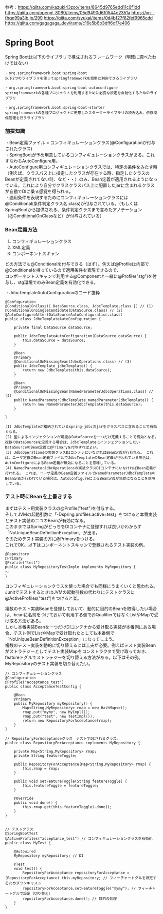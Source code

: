 参考：https://qiita.com/kazuki43zoo/items/8645d9765edd11c6f1dd
https://qiita.com/opengl-8080/items/05d9490d6f0544e2351a
https://xn--fhqq99a3lb.jp/299
https://qiita.com/syukai/items/0d4bf27f82fef9965cdd 
https://qiita.com/gagagaga_dev/items/c16e5b6b3dff6df7e406

# Spring Boot  
Spring Bootは以下のライブラリで構成されるフレームワーク（明確に調べたわけではない）  
```  
・org.springframework.boot:spring-boot  
以下2つのライブラリを使ってspringframeworkを簡単に利用できるライブラリ  
```  
```  
・org.springframework.boot:spring-boot-autoconfigure  
springframeworkの各種プロジェクトを利用するために必要な設定を自動化するためのライブラリ  
```  
```  
・org.springframework.boot:spring-boot-starter  
springframeworkの各種プロジェクトに用意したスターターライブラリの読み込み、依存関係管理を行うライブラリ  
```  
  
### 前提知識  
・Bean定義ファイル = コンフィギュレーションクラス(@Configurationが付与されたクラス)  
・SpringBootが予め用意しているコンフィギュレーションクラスがある。これすなわちAutoConfigure用。  
・AutoConfigure用コンフィギュレーションクラスでは、特定の条件をみたす時（例えば、クラスパス上に指定したクラスが存在する時、指定したクラスのBeanが定義されてない時、など・・）のみ、Bean定義が適用されるようになっている。これにより自分でクラスクラスパス上に配置したjarに含まれるクラスが自動でDIに乗る感覚を得られる。  
・適用条件を表現するためにコンフィギュレーションクラスには@Conditional(条件判定クラス名.class)が付与されている。（もしくはSpringBootから提供される、条件判定クラスまで含めたアノテーション（@ConditionalOnClassなど）が付与されている）  
  
### Bean定義方法  
1. コンフィギュレーションクラス  
2. XML定義  
3. コンポーネントスキャン  
  
どの方法でも@Conditionalを付与できる（はず）。例えば@Profileは内部で@Conditionalを持っているので適用条件を表現できるので、  
コンポーネントスキャンで利用する@Componentと一緒に@Profile("stg")を付与し、stg環境でのみBean定義を有効化できる。  
  
・JdbcTemplateAutoConfigurationのコード抜粋  
```  
@Configuration  
@ConditionalOnClass({ DataSource.class, JdbcTemplate.class }) // (1)  
@ConditionalOnSingleCandidate(DataSource.class) // (2)  
@AutoConfigureAfter(DataSourceAutoConfiguration.class)  
public class JdbcTemplateAutoConfiguration {  
  
    private final DataSource dataSource;  
  
    public JdbcTemplateAutoConfiguration(DataSource dataSource) {  
        this.dataSource = dataSource;  
    }  
  
    @Bean  
    @Primary  
    @ConditionalOnMissingBean(JdbcOperations.class) // (3)  
    public JdbcTemplate jdbcTemplate() {  
        return new JdbcTemplate(this.dataSource);  
    }  
  
    @Bean  
    @Primary  
    @ConditionalOnMissingBean(NamedParameterJdbcOperations.class) // (4)  
    public NamedParameterJdbcTemplate namedParameterJdbcTemplate() {  
        return new NamedParameterJdbcTemplate(this.dataSource);  
    }  
  
}  
```  
```
(1)	JdbcTemplateが格納されているspring-jdbcのjarをクラスパスに含めることで有効となる。
(2)	型によるインジェクションが可能なDataSourceを一つだけ定義することで有効となる。 複数のDataSourceを定義する場合は、JdbcTemplateにインジェクションしたいDataSourceのBean定義に@Primaryを付与すればよい。
(3)	JdbcOperationsの実装クラスDIコンテナにいなければBean定義が行われる。 これは、ユーザ定義のBean定義ファイルでJdbcTemplateのBean定義が行われている場合は、AutoConfigureによるBean定義が無効になることを意味している。
(4)	NamedParameterJdbcOperationsの実装クラスDIコンテナにいなければBean定義が行われる。 これは、ユーザ定義のBean定義ファイルでNamedParameterJdbcTemplateのBean定義が行われている場合は、AutoConfigureによるBean定義が無効になることを意味している。
```

### テスト時にBeanを上書きする  
まずはテスト用実装クラスの@Profile("test")を付与する。  
そしてJVMの起動引数に「-Dspring.profiles.active=test」をつけると本番実装とテスト実装の二つのBeanが有効になる。  
このままではSpringがどっちをDIコンテナに登録すれば良いかわからず「NoUniqueBeanDefinitionException」が出る。  
そのためテスト実装の方に@Primaryをつける。  
これでOK。以下はコンポーネントスキャンで登録されるテスト実装の例。  
```  
@Repository  
@Primary  
@Profile("test")  
public class MyRepositoryTestImple implements MyRepository {  
〜  
}  
```  
コンフィギュレーションクラスを使った場合でも同様にうまくいくと思われる。  
JunitでテストするときはJVMの起動引数の代わりにテストクラスに@ActiveProfiles("test")をつけると楽。

複数のテスト実装Beanを登録しておいて、動的に目的のBeanを取得したい場合は、beanに名前をつけておいて利用する側で@QualifierではなくListやMapで受け取る方法がある。  
しかし本番実装Beanを一つだけDIコンテナから受け取る実装が本番側にある場合、テスト側でListやMapで受け取れたとしても本番側で「NoUniqueBeanDefinitionException」になってしまう。  
複数のテスト実装を動的に切り替えるには工夫が必要。例えばテスト実装Beanがストラテジーとしてテスト実装Mapをコンストラクタで受け取っておき、featureトグルでストラテジーを切り替える方法がある。以下はその例。MyRepositoryのテスト実装を切り替えたい。  
```
// コンフィギュレーションクラス
@Configuration
@Profile("acceptance_test")
public class AcceptanceTestConfig {

    @Bean
    @Primary
    public MyRepository myRepository() {
        Map<String,MyRepository> rmap = new HashMap<>();
        rmap.put("mymy", new MyImpl());
        rmap.put("test", new TestImpl());
        return new RepositoryForAcceptance(rmap);
    }
}

// RepositoryForAcceptanceクラス　テストでDIされるクラス。
public class RepositoryForAcceptance implements MyRepository {

    private Map<String,MyRepository> rmap;
    private String featureToggle;

    public RepositoryForAcceptance(Map<String,MyRepository> rmap) {
        this.rmap = rmap;
    }

    public void setFeatureToggle(String featureToggle) {
        this.featureToggle = featureToggle;
    }

    @Override
    public void done() {
        this.rmap.get(this.featureToggle).done();
    }
}


// テストクラス
@SpringBootTest
@ActiveProfiles("acceptance_test") // コンフィギュレーションクラスを有効化
public class MyTest {

    @Autowired
    MyRepository myRepository; // DI

    @Test
    void test() {
        RepositoryForAcceptance repositoryForAcceptance = (RepositoryForAcceptance) this.myRepository; // フィーチャートグルを設定するためダウンキャスト
        repositoryForAcceptance.setFeatureToggle("mymy"); // フィーチャートグルで設定（切り替え）
        repositoryForAcceptance.done(); // 目的の処理
    }
}
```
